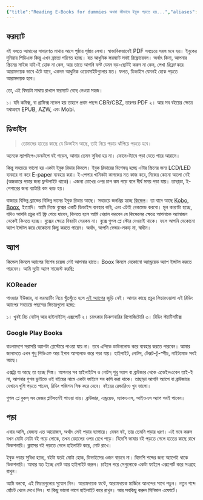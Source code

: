 ```yaml
---
{"title":"Reading E-Books for dummies অথবা কীভাবে ইবুক পড়তে হয়...","aliases":["Reading E-Books for dummies অথবা কীভাবে ইবুক পড়তে হয়..."],"created":"2023-10-17T14:41:02+06:00","updated":"2024-11-03T20:28:51+06:00","dg-publish":true,"dg-note-icon":"chest","tags":["how-to","reading"],"dg-path":"Writings/Technical/HowTos/How to Read Ebooks.md","permalink":"/writings/technical/how-tos/how-to-read-ebooks/","dgPassFrontmatter":true,"noteIcon":"chest"}
---
```


## ফরম্যাট
বই বলতে আমাদের সাধারণত মাথায় আসে পৃষ্ঠায় পৃষ্ঠায় লেখা। স্বাভাবিকভাবেই PDF সবচেয়ে সরল মনে হয়। ইবুকের দুনিয়ায় পিডিএফ কিন্তু এখন ব্রাত্যে পরিণত হচ্ছে। যত আধুনিক ফরম্যাট সবই রিফ্লোয়েবল। অর্থাৎ কিনা, আপনার স্ক্রিনের সাইজ যাই-ই হোক না কেন, আর তাতে আপনি ফন্ট যেমন বড়-ছোটই করুন না কেন, লেখা *রিফ্লো* করে আরামদায়ক ভাবে এঁটে যাবে, একদম আধুনিক ওয়েবসাইটগুলোর মত। ফলত, ডিভাইস যেমনই হোক পড়তে আরামদায়ক হবে।

তো, এই বিষয়টা মাথায় রাখলে ফরম্যাট বেছে নেওয়া সহজ।

১। যদি কমিক্স, বা গ্রাফিক্স নভেল হয় তাহলে প্রথম পছন্দ CBR/CBZ, তারপর PDF
২। আর সব বইয়ের ক্ষেত্রে যথাক্রমে EPUB, AZW, এবং Mobi.

## ডিভাইস

> তোমাদের হাতের কাছে যে ডিভাইস আছে, তাই নিয়ে পড়ায় ঝাঁপিয়ে পড়তে হবে।

অনেকে ল্যাপটপে-ডেস্কটপে বই পড়েন, আমার তেমন সুবিধা হয় না। ফোনে-ট্যাবে পড়া যেতে পারে আরামে। 

কিন্তু সবচেয়ে ভালো হয় একটা ইবুক রিডার কিনলে। ইবুক রিডারের বিশেষত্ব হচ্ছে এটার স্ক্রিনের জন্য LCD/LED ব্যবহার না করে E-paper ব্যবহার করা। ই-পেপার খানিকটা কাগজের মত কাজ করে, নিজের কোনো আলো নেই (অন্ধকারে পড়ার জন্য ফ্রন্টলাইট থাকে)। এজন্য চোখের ওপর চাপ কম পড়ে বলে দীর্ঘ সময় পড়া যায়। তাছাড়া, ই-পেপারের জন্য ব্যাটারি কম খরচ হয়।

বাজারে বিভিন্ন ব্র্যান্ডের বিভিন্ন দামের ইবুক রিডার আছে। সবচেয়ে জনপ্রিয় হচ্ছে [কিন্ডেল](https://www.amazon.com/Amazon-Kindle-Ereader-Family)। তা বাদে আছে [Kobo](https://www.kobo.com), [Boox](https://boox.com), ইত্যাদি। আমি নিজে বুক্সের একটি ডিভাইস ব্যবহার করি, এবং এটাই রেকমেন্ড করবো। মূল কারণটা হচ্ছে, যদিও আপনি প্রচুর বই ফ্রি পেয়ে যাবেন, কিনতে হলে আমি খেয়াল করবেন যে কিন্ডেলের ক্ষেত্রে আপনাকে অ্যামাজন থেকেই কিনতে হচ্ছে। বুক্সের ক্ষেত্রে বিষয়টা সেরকম না। বুক্সে গুগল প্লে স্টোর দেওয়াই থাকে। ফলে আপনি যেকোনো অ্যাপ ইন্সটল করে যেকোনো কিছু করতে পারেন। অর্থাৎ, আপনি ভেন্ডর-লকড্ না, স্বাধীন।

## অ্যাপ

কিন্ডেল কিনলে অ্যাপের বিশেষ চয়েজ নেই আপনার হাতে। Boox কিনলে যেকোনো অ্যান্ড্রয়েড অ্যাপ ইন্সটল করতে পারবেন। আমি দুটো অ্যাপ সাজেস্ট করছি:

### KOReader

পাওয়ার ইউজার, বা ফরম্যাটিং নিয়ে খুঁতখুঁতে হলে [এই অ্যাপের](https://github.com/koreader/koreader) জুড়ি নেই। আমার কাছে প্রচুর ফিচারওয়ালা এই রিডিং অ্যাপের সবচেয়ে পছন্দের ফিচারগুলো হচ্ছে:

১। খুবই রিচ নোটস্ আর হাইলাইটস্ এক্সপোর্ট
২। চমৎকার ডিকশনারির রিপোজিটোরি
৩। রিডিং স্ট্যাটিসটিক্স

### Google Play Books

বাংলাদেশে সরাসরি অ্যাপটা প্লেস্টোরে পাওয়া যায় না। তবে এপিকে ডাউনলোড করে ব্যবহার করতে পারবেন। আমার জানামতে এখন শুধু পিডিএফ আর ইপাব আপলোড করে পড়া যায়। হাইলাইট, নোটস্, টেক্সট-টু-স্পীচ, নাইটমোড সবই আছে।

এক্সট্রা যা আছে তা হচ্ছে সিঙ্ক। আপনার সব হাইলাইটস ও নোটস্ শুধু অ্যাপ বা ব্রাউজার থেকে এভেইলএবেল তাই-ই না, আপনার গুগল ড্রাইভে ওই বইয়ের নামে একটা ফাইলে সব কপি করা থাকে। তাছাড়া আপনি অ্যাপে বা ব্রাউজারে যেখানে খুশি পড়তে পারেন, রিডিং পজিশন সিঙ্ক করে নেবে। বইয়ের রেন্ডারিংও খুব ভালো।

গুগল প্লে বুকস্ সব মেজর প্লাটফর্মেই পাওয়া যায়। ব্রাউজার, এন্ড্রয়েড, ম্যাকওএস, আইওএস অ্যাপ সবই পাবেন।

## পড়া
এবার আসি, যেজন্য এত আয়োজন, অর্থাৎ সেই পড়ার ব্যাপারে। যেমন বই, তার তেমনি পড়ার ধরণ। এই মনে করুন যখন মোটা মোটা বই পড়ে লোকে, তখন রেহালের ওপর রেখে পড়ে। বিদেশি ভাষার বই পড়তে গেলে হাতের কাছে রাখে ডিকশনারি। ক্লাসের বই পড়তে গেলে হাইলাইট করে, নোট রাখে।

ইবুক পড়ার সুবিধা হচ্ছে, বইটা যতই মোটা হোক, ডিভাইসের ওজন বাড়বে না। বিদেশি শব্দের জন্য অ্যাপেই থাকে ডিকশনারি। আবার যত ইচ্ছে নোট আর হাইলাইট করুন। চাইলে পরে সেগুলোকে একটা ফাইলে এক্সপোর্ট করে সংগ্রহে রাখুন।

আমি বলবো, এই ফিচারগুলোর সুযোগ নিন। আরামদায়ক ফন্টে, আরামদায়ক মার্জিনে আনন্দের সাথে পড়ুন। নতুন শব্দে হোঁচট খেলে দেখে নিন। যা কিছু ভালো লাগে হাইলাইট করে রাখুন। আর সবকিছু করুন মিনিমাল এফোর্টে।